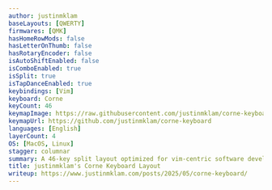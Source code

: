 ```yaml
---
author: justinmklam
baseLayouts: [QWERTY]
firmwares: [QMK]
hasHomeRowMods: false
hasLetterOnThumb: false
hasRotaryEncoder: false
isAutoShiftEnabled: false
isComboEnabled: true
isSplit: true
isTapDanceEnabled: true
keybindings: [Vim]
keyboard: Corne
keyCount: 46
keymapImage: https://raw.githubusercontent.com/justinmklam/corne-keyboard/refs/heads/main/keymap_drawer/keymap.svg
keymapUrl: https://github.com/justinmklam/corne-keyboard
languages: [English]
layerCount: 4
OS: [MacOS, Linux]
stagger: columnar
summary: A 46-key split layout optimized for vim-centric software development on macOS.
title: justinmklam's Corne Keyboard Layout
writeup: https://www.justinmklam.com/posts/2025/05/corne-keyboard/
---
```

